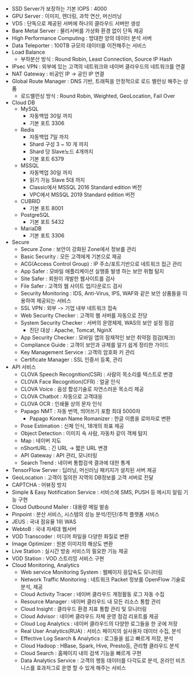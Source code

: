 - SSD Server가 보장하는 기본 IOPS : 4000
- GPU Server : 이미지, 렌더링, 과학 연산, 머신러닝
- VDS : 단독으로 제공된 서버에 하나의 클라우드 서버만 생성
- Bare Metal Server : 물리서버를 가상화 환경 없이 단독 제공
- High Performance Computing : 방대한 양의 데이터 분석 서버
- Data Teleporter : 100TB 규모의 데이터를 이전해주는 서비스
- Load Balance
    - 부하분산 방식 : Round Robin, Least Connection, Source IP Hash
- IPsec VPN : 외부에 있는 고객의 네트워크와 네이버 클라우드의 네트워크를 연결
- NAT Gateway :  비공인 IP -> 공인 IP 연결
- Global Route Manager : DNS 기반, 트래픽을 안정적으로 로드 벨런싱 해주는 상품
    - 로드밸런싱 방식 : Round Robin, Weighted, GeoLocation, Fail Over
- Cloud DB
    - MySQL
        - 자동백업 30일 까지
        - 기본 포트 3306
    - Redis
        - 자동백업 7일 까지
        - Shard 구성 3 ~ 10 개 까지
        - Shard 당 Slave노드 4개까지
        - 기본 포트 6379
    - MSSQL
        - 자동백업 30일 까지
        - 읽기 가능 Slave 5대 까지
        - Classic에서 MSSQL 2016 Standard edition 버전
        - VPC에서 MSSQL 2019 Standard edition 버전
    - CUBRID
        - 기본 포트 8001
    - PostgreSQL
        - 기본 포트 5432
    - MariaDB
        - 기본 포트 3306
- Secure 
    - Secure Zone : 보안이 강화된 Zone에서 정보를 관리
    - Basic Security : 모든 고객에게 기본으로 제공
    - ACG(Access Control Group) : IP 주소/포트기반으로 네트워크 접근 관리
    - App Safer : 모바일 애플리케이션 실행중 발생 하는 보안 위협 탐지
    - Site Safer : 회원이 개발한 웹사이트를 검사
    - File Safer : 고객의 웹 사이트 업/다운로드 검사
    - Security Monitoring : IDS, Anti-Virus, IPS, WAF와 같은 보안 상품들을 이용하여 제공되는 서비스
    - SSL VPN : 외부 -> 기업 내부 네트워크 접속
    - Web Security Checker : 고객의 웹 서버를 자동으로 진당
    - System Security Checker : 서버의 운영체제, WAS의 보안 설정 점검
        - 진단 대상 : Apache, Tomcat, NginX
    - App Security Checker : 모바일 앱의 잠재적인 보안 취약점 점검(체크)
    - Compliance Guide : 고객이 보안과 규제를 알기 쉽게 정리한 가이드
    - Key Management Service : 고객의 암호화 키 관리
    - Certificate Manager : SSL 인증서 등록, 관리
- API 서비스
    - CLOVA Speech Recognition(CSR) : 사람의 목소리를 텍스트로 변경
    - CLOVA Face Recognition(CFR) : 얼굴 인식
    - CLOVA Voice : 음성 합성기술로 자연스러운 목소리 제공
    - CLOVA Chatbot : 자동으로 고객대응
    - CLOVA OCR : 인쇄물 상의 문자 인식
    - Papago NMT : 자동 번역, 띄어쓰기 포함 최대 5000자
        - Papago Korean Name Romanizer : 한글 이름을 로마자로 변환
    - Pose Estimation : 신체 인식, 18개의 좌표 제공
    - Object Detection : 이미지 속 사람, 자동차 같이 객체 탐지
    - Map : 네이버 지도
    - nShortURL : 긴 URL -> 짧은 URL 변경
    - API Gateway : API 관리, 모니터링
    - Search Trend : 네이버 통합검색 결과에 대한 통계
- TensorFlow Server : 딥러닝, 머신러닝 패키지가 설치된 서버 제공
- GeoLocation : 고객이 질의한 지역의 DB정보를 고객 서버로 전달
- CAPTCHA : 어뷰징 방지
- Simple & Easy Notification Service : 서비스에 SMS, PUSH 등 메시지 알림 기능 구현
- Cloud Outbound Mailer : 대용량 메일 발송
- Pinpoint : 분산 서비스, 시스템의 성능 분석/진단/추척 플랫폼 서비스
- JEUS : 국내 점유율 1위 WAS
- WebtoB : 국내 차세대 웹서버
- VOD Transcoder : 미디어 파일을 다양한 화질로 변환
- Image Optimizer : 원본 이미지의 해상도 변환
- Live Station : 실시간 방송 서비스의 필요한 기능 제공
- VOD Station : VOD 스트리밍 서비스 구현
- Cloud Monitoring, Analytics
    - Web service Monitoring System : 웹페이지 응답속도 모니터링
    - Network Traffic Monitoring : 네트워크 Packet 정보를 OpenFlow 기술로 분석, 제공
    - Cloud Activity Tracer : 네이버 클라우드 계정활동 로그 자동 수집
    - Resource Manager : 네이버 클라우드 내 모든 리소스 통합 관리
    - Cloud Insight : 클라우드 환경 지표 통합 관리 및 모니터링
    - Cloud Advisor : 네이버 클라우드 자체 운영 점검 리포트를 제공
    - Cloud Log Analytics : 네이버 클라우드의 다양한 로그들을 한 곳에 저장
    - Real User Analytics(RUA) : 서비스 페이지의 실사용자 데이터 수집, 분석
    - Effective Log Search & Analytics : 로그들을 쉽고 빠르게 저장, 분석
    - Cloud Hadoop : HBase, Spark, Hive, Presto등, 관리형 클라우드 분석
    - Cloud Search : 홈페이지 내의 검색 기능을 빠르게 구현
    -  Data Analytics Service : 고객의 행동 데이터를 다각도로 분석, 온라인 비즈니스를 효과저그로 운영 할 수 있게 해주는 서비스






